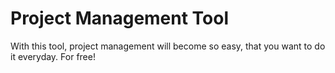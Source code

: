 Project Management Tool
=======================

With this tool, project management will become so easy, that you want to do it everyday. For free!
